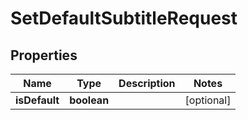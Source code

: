 
# SetDefaultSubtitleRequest

## Properties

Name | Type | Description | Notes
------------ | ------------- | ------------- | -------------
**isDefault** | **boolean** |  |  [optional]



